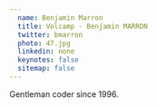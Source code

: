 ```yaml
---
  name: Benjamin Marron
  title: Volcamp - Benjamin MARRON
  twitter: bmarron
  photo: 47.jpg
  linkedin: none
  keynotes: false
  sitemap: false
---
```

Gentleman coder since 1996.